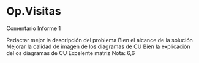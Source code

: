 # Op.Visitas
Comentario Informe 1

Redactar mejor la descripción del problema
Bien el alcance de la solución
Mejorar la calidad de imagen de los diagramas de CU
Bien la explicación del os diagramas de CU
Excelente matriz
Nota: 6,6
